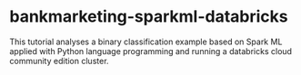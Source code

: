 # bankmarketing-sparkml-databricks
This tutorial analyses a binary classification example based on Spark ML applied with Python language programming and running a databricks cloud community edition cluster.
